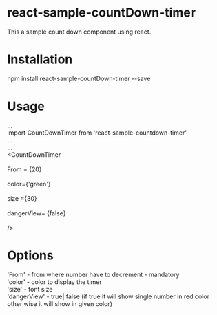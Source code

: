 # react-sample-countDown-timer
This a sample count down component using react.</br>

# Installation
npm install react-sample-countDown-timer --save</br>

# Usage
...  
import CountDownTimer from 'react-sample-countdown-timer'</br>
...</br>
...</br>
<CountDownTimer</br>  
From = {20}</br>   
color={'green'}</br>   
size ={30}</br>   
dangerView= {false}</br>     
/>  

# Options

'From' -  from where number have to decrement - mandatory </br> 
'color' - color to display the timer</br> 
'size' - font size</br>
'dangerView' - true| false (if true it will show single number in red color other wise it will show in given color)</br>

